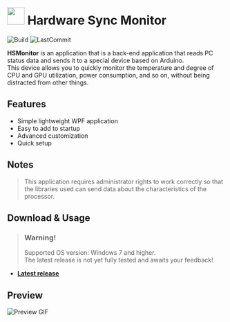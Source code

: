 # [<img src=".assets/favicon.ico" width="40"/>](.assets/favicon.ico) Hardware Sync Monitor

![Build](https://img.shields.io/github/v/release/TTLC198/HSMonitor)
![LastCommit](https://img.shields.io/github/last-commit/TTLC198/HSMonitor)

**HSMonitor** is an application that is a back-end application that reads PC status data and sends it to a special device based on Arduino. \
This device allows you to quickly monitor the temperature and degree of CPU and GPU utilization, power consumption, and so on, without being distracted from other things.

## Features

- Simple lightweight WPF application
- Easy to add to startup
- Advanced customization
- Quick setup

## Notes

> This application requires administrator rights to work correctly so that the libraries used can send data about the characteristics of the processor.

## Download & Usage

> ### **Warning!**
> Supported OS version: Windows 7 and higher. \
> The latest release is not yet fully tested and awaits your feedback!

- [**Latest release**](https://github.com/TTLC198/HSMonitor/releases)

## Preview

![Preview GIF](.assets/Preview.gif)
